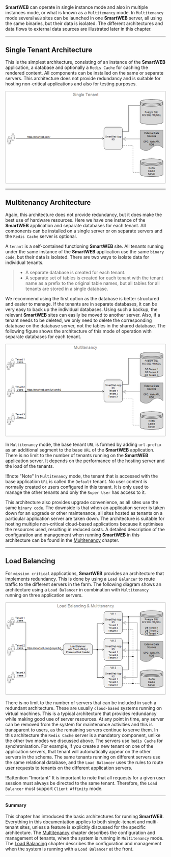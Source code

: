 #

**SmartWEB** can operate in single instance mode and also in multiple instances mode, or what is known as a `Multitenancy` mode. In `Multitenancy` mode several `WEB` sites can be launched in one **SmartWEB** server, all using the same binaries, but their data is isolated. The different architectures and data flows to external data sources are illustrated later in this chapter.  

---

## Single Tenant Architecture
This is the simplest architecture, consisting of an instance of the **SmartWEB** application, a database and optionally a `Redis Cache` for caching the rendered content. All components can be installed on the same or separate servers. This architecture does not provide redundancy and is suitable for hosting non-critical applications and also for testing purposes.  

![](./media/architectural-considerations/single-tenant.png)

---

## Multitenancy Architecture

Again, this architecture does not provide redundancy, but it does make the best use of hardware resources. Here we have one instance of the **SmartWEB** application and separate databases for each tenant. All components can be installed on a single server or on separate servers and the `Redis Cache` server is optional.

A `tenant` is a self-contained functioning **SmartWEB** site. All tenants running under the same instance of the **SmartWEB** application use the same `binary code`, but their data is isolated. There are two ways to isolate data for individual tenants.  

> -  A separate database is created for each tenant.  
> -  A separate set of tables is created for each tenant with the tenant name as a prefix to the original table names, but all tables for all tenants are stored in a single database.  

We recommend using the first option as the database is better structured and easier to manage. If the tenants are in separate databases, it can be very easy to back up the individual databases. Using such a backup, the relevant **SmartWEB** sites can easily be moved to another server. Also, if a tenant needs to be deleted, we only need to delete the corresponding database on the database server, not the tables in the shared database. The following figure shows the architecture of this mode of operation with separate databases for each tenant.  

![](./media/architectural-considerations/multitenancy.png)

In `Multitenancy` mode, the base tenant `URL` is formed by adding `url-prefix` as an additional segment to the base `URL` of the **SmartWEB** application. There is no limit to the number of tenants running on the **SmartWEB** application server. It depends on the performance of the hosting server and the load of the tenants.    


!!!note "Note" 
    In `Multitenancy` mode, the tenant that is accessed with the base application `URL` is called the `Default` tenant. No user content is normally created or users configured in this tenant. It is only used to manage the other tenants and only the `Super User` has access to it.  

This architecture also provides upgrade convenience, as all sites use the same `binary code`. The downside is that when an application server is taken down for an upgrade or other maintenance, all sites hosted as tenants on a particular application server are taken down. The architecture is suitable for hosting multiple non-critical cloud-based applications because it optimises the resources used, resulting in reduced costs. A detailed description of the configuration and management when running **SmartWEB** in this architecture can be found in the [Multitenancy](../multitenancy) chapter.  

---

## Load Balancing

For `mission critical` applications, **SmartWEB** provides an architecture that implements redundancy. This is done by using a `Load Balancer` to route traffic to the different servers in the farm. The following diagram shows an architecture using a `Load Balancer` in combination with `Multitenancy` running on three application servers.

![](./media/architectural-considerations/load-balancing-and-multitenancy.png)

There is no limit to the number of servers that can be included in such a redundant architecture. These are usually `cloud-based` systems running on virtual machines. This is a typical architecture that provides redundancy while making good use of server resources. At any point in time, any server can be removed from the system for maintenance activities and this is transparent to users, as the remaining servers continue to serve them. In this architecture the `Redis Cache` server is a mandatory component, unlike the other two modes we discussed above. The servers use `Redis Cache` for synchronisation. For example, if you create a new tenant on one of the application servers, that tenant will automatically appear on the other servers in the schema. The same tenants running on different servers use the same relational database, and the `Load Balancer` uses the rules to route user requests to tenants on the different application servers.  

!!!attention "Imortant" 
    It is important to note that all requests for a given user session must always be directed to the same tenant. Therefore, the `Load Balancer` must support `Client Affinity` mode.  

---

#### Summary

This chapter has introduced the basic architectures for running **SmartWEB**. Everything in this documentation applies to both single-tenant and multi-tenant sites, unless a feature is explicitly discussed for the specific architecture. The [Multitenancy](../multitenancy) chapter describes the configuration and management of tenants, when the system is running in `Multitenancy` mode. The [Load Balancing](../load-balancing) chapter describes the configuration and management when the system is running with a `Load Balancer` at the front.